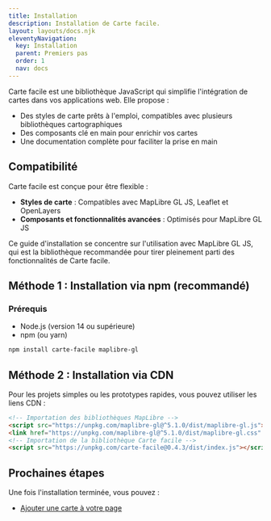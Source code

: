 ```yaml
---
title: Installation
description: Installation de Carte facile.
layout: layouts/docs.njk
eleventyNavigation:
  key: Installation
  parent: Premiers pas
  order: 1
  nav: docs 
---
```


Carte facile est une bibliothèque JavaScript qui simplifie l'intégration de cartes dans vos applications web. Elle propose :

- Des styles de carte prêts à l'emploi, compatibles avec plusieurs bibliothèques cartographiques
- Des composants clé en main pour enrichir vos cartes
- Une documentation complète pour faciliter la prise en main

## Compatibilité

Carte facile est conçue pour être flexible :

- **Styles de carte** : Compatibles avec MapLibre GL JS, Leaflet et OpenLayers
- **Composants et fonctionnalités avancées** : Optimisés pour MapLibre GL JS

Ce guide d'installation se concentre sur l'utilisation avec MapLibre GL JS, qui est la bibliothèque recommandée pour tirer pleinement parti des fonctionnalités de Carte facile.

## Méthode 1 : Installation via npm (recommandé)

### Prérequis
- Node.js (version 14 ou supérieure)
- npm (ou yarn)

```bash
npm install carte-facile maplibre-gl
```

## Méthode 2 : Installation via CDN

Pour les projets simples ou les prototypes rapides, vous pouvez utiliser les liens CDN :

```html
<!-- Importation des bibliothèques MapLibre -->
<script src="https://unpkg.com/maplibre-gl@^5.1.0/dist/maplibre-gl.js"></script>
<link href="https://unpkg.com/maplibre-gl@^5.1.0/dist/maplibre-gl.css" rel="stylesheet" />
<!-- Importation de la bibliothèque Carte facile -->
<script src="https://unpkg.com/carte-facile@0.4.3/dist/index.js"></script>
```

## Prochaines étapes

Une fois l'installation terminée, vous pouvez :
- [Ajouter une carte à votre page](/documentation/premiers-pas/ajouter-une-carte)
